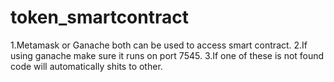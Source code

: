 # token_smartcontract

1.Metamask or Ganache both can be used to access smart contract.
2.If using ganache make sure it runs on port 7545.
3.If one of these is not found code will automatically shits to other.
